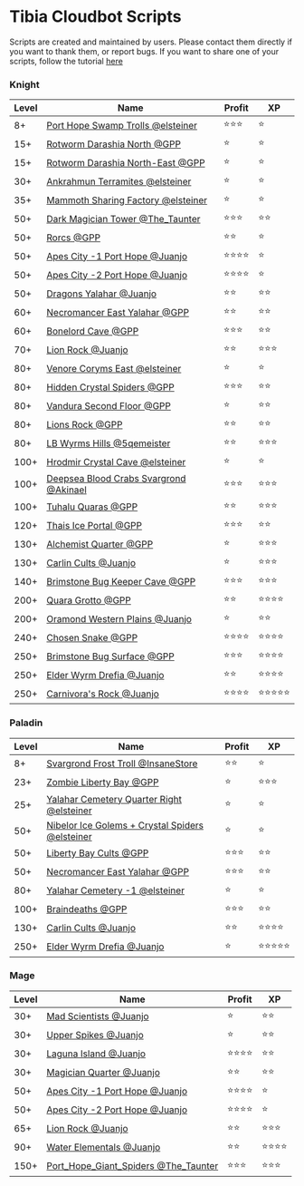 # Tibia Cloudbot Scripts

Scripts are created and maintained by users. Please contact them directly if you want to thank them, or report bugs.
If you want to share one of your scripts, follow the tutorial [here](https://drive.google.com/open?id=1dkmZxfg-7W_dCIfvhEVx_WlGBEEA4cmZ)
### Knight
| Level | Name      | Profit        | XP   |
| ----- | --------- | ------------- | ---- |
|8+ | [Port Hope Swamp Trolls @elsteiner](elsteiner/PortHope_SwampTrolls/setup.json) | :star::star::star: | :star:|
|15+ | [Rotworm Darashia North @GPP](GPP/rotworm_darashia_north/setup.json) | :star: | :star:|
|15+ | [Rotworm Darashia North-East @GPP](GPP/rotworm_darashia_north_east/setup.json) | :star: | :star:|
|30+ | [Ankrahmun Terramites @elsteiner](elsteiner/Ankrahmun_Terramites/setup_ek.json) | :star: | :star:|
|35+ | [Mammoth Sharing Factory @elsteiner](elsteiner/Svargrond_MammothSharingFactory/setup_ek.json) | :star: | :star:|
|50+ | [Dark Magician Tower @The_Taunter](The_Taunter/Dark_Magician_Tower/setup_ek.json) | :star::star::star: | :star::star:|
|50+ | [Rorcs @GPP](GPP/rorc/setup.json) | :star::star: | :star:|
|50+ | [Apes City -1 Port Hope @Juanjo](Juanjo/apes_city_-1/setup_ek.json) | :star::star::star::star: | :star:|
|50+ | [Apes City -2 Port Hope @Juanjo](Juanjo/apes_city_-2/setup_ek.json) | :star::star::star::star: | :star:|
|50+ | [Dragons Yalahar @Juanjo](Juanjo/dragons_yalahar/setup_ek.json) | :star::star: | :star::star:|
|60+ | [Necromancer East Yalahar @GPP](GPP/necromancer_east_yalahar/setup.json) | :star::star: | :star::star:|
|60+ | [Bonelord Cave @GPP](GPP/bonelord_cave/setup.json) | :star::star::star: | :star::star:|
|70+ | [Lion Rock @Juanjo](Juanjo/lion_rock/setup_ek70.json) | :star::star: | :star::star::star:|
|80+ | [Venore Coryms East @elsteiner](elsteiner/Venore_CorymsEast/setup_ek.json) | :star: | :star:|
|80+ | [Hidden Crystal Spiders @GPP](GPP/crystal_spider_hidden/setup.json) | :star::star::star: | :star::star:|
|80+ | [Vandura Second Floor @GPP](GPP/vandura_2nd/setup.json) | :star: | :star::star:|
|80+ | [Lions Rock @GPP](GPP/lion_rock/setup.json) | :star::star: | :star::star:|
|80+ | [LB Wyrms Hills @5qemeister](5qemeister/wyrm_hills_lb/setup_ek.json) | :star::star: | :star::star::star:|
|100+ | [Hrodmir Crystal Cave @elsteiner](elsteiner/Svargrond_HrodmirCrystalCave/setup.json) | :star: | :star:|
|100+ | [Deepsea Blood Crabs Svargrond @Akinael](Akinael/Deepsea_blood_crabs/setup_ek.json) | :star::star::star: | :star::star::star:|
|100+ | [Tuhalu Quaras @GPP](GPP/tuhalu_quaras/setup.json) | :star::star: | :star::star::star:|
|120+ | [Thais Ice Portal @GPP](GPP/thais_ice_portal/setup.json) | :star::star::star: | :star::star:|
|130+ | [Alchemist Quarter @GPP](GPP/alchemist_quarter/setup.json) | :star: | :star::star::star:|
|130+ | [Carlin Cults @Juanjo](Juanjo/carlin_cults/setup_ek.json) | :star: | :star::star::star:|
|140+ | [Brimstone Bug Keeper Cave @GPP](GPP/brimstonebug_keepercave/setup.json) | :star::star::star: | :star::star::star:|
|200+ | [Quara Grotto @GPP](GPP/quara_grotto/setup.json) | :star::star: | :star::star::star::star:|
|200+ | [Oramond Western Plains @Juanjo](Juanjo/oramond_rot_votes/setup_ek.json) | :star: | :star::star:|
|240+ | [Chosen Snake @GPP](GPP/chosen_snake/setup.json) | :star::star::star::star: | :star::star::star::star:|
|250+ | [Brimstone Bug Surface @GPP](GPP/brimstonebug_surface/setup.json) | :star::star::star: | :star::star::star::star:|
|250+ | [Elder Wyrm Drefia @Juanjo](Juanjo/elder_wyrms/setup_ek.json) | :star::star: | :star::star::star::star:|
|250+ | [Carnivora's Rock @Juanjo](Juanjo/carnivoras_rock/setup_ek.json) | :star::star::star::star: | :star::star::star::star::star:|

### Paladin
| Level | Name      | Profit        | XP   |
| ----- | --------- | ------------- | ---- |
|8+ | [Svargrond Frost Troll @InsaneStore](InsaneStore/SvargrondFrostTroll/IS_Svargrond_Frost_Troll_RP_v1.0.json) | :star::star: | :star:|
|23+ | [Zombie Liberty Bay @GPP](GPP/zombie_lb/setup.json) | :star: | :star::star::star:|
|25+ | [Yalahar Cemetery Quarter Right @elsteiner](elsteiner/Yalahar_CemeteryQuarterRight/setup.json) | :star: | :star:|
|50+ | [Nibelor Ice Golems + Crystal Spiders @elsteiner](elsteiner/Svargrond_Nibeolor_IceGolems_CrystalSpiders/setup_rp.json) | :star: | :star:|
|50+ | [Liberty Bay Cults @GPP](GPP/liberty_bay_cults/setup.json) | :star::star::star: | :star::star:|
|50+ | [Necromancer East Yalahar @GPP](GPP/necromancer_east_yalahar/setuprp.json) | :star::star::star: | :star::star:|
|80+ | [Yalahar Cemetery -1 @elsteiner](elsteiner/Yalahar_Cemetery-1/setup_rp.json) | :star: | :star:|
|100+ | [Braindeaths @GPP](GPP/braindeaths/setuprp.json) | :star::star::star: | :star::star:|
|130+ | [Carlin Cults @Juanjo](Juanjo/carlin_cults/setup_rp.json) | :star::star: | :star::star::star::star:|
|250+ | [Elder Wyrm Drefia @Juanjo](Juanjo/elder_wyrms/setup_rp.json) | :star: | :star::star::star::star::star:|

### Mage
| Level | Name      | Profit        | XP   |
| ----- | --------- | ------------- | ---- |
|30+ | [Mad Scientists @Juanjo](Juanjo/mad_scientist/setup_mage.json) | :star: | :star::star:|
|30+ | [Upper Spikes @Juanjo](Juanjo/upper_spikes/setup_mage.json) | :star: | :star::star:|
|30+ | [Laguna Island @Juanjo](Juanjo/laguna_island/setup_mage_low.json) | :star::star::star::star: | :star::star:|
|30+ | [Magician Quarter @Juanjo](Juanjo/magician_quarter/setup_mage.json) | :star::star: | :star::star:|
|50+ | [Apes City -1 Port Hope @Juanjo](Juanjo/apes_city_-1/setup_mage.json) | :star::star::star::star: | :star:|
|50+ | [Apes City -2 Port Hope @Juanjo](Juanjo/apes_city_-2/setup_mage.json) | :star::star::star::star: | :star:|
|65+ | [Lion Rock @Juanjo](Juanjo/lion_rock/setup_mage.json) | :star::star: | :star::star::star:|
|90+ | [Water Elementals @Juanjo](Juanjo/water_elementals/setup_mage.json) | :star::star: | :star::star::star::star:|
|150+ | [Port_Hope_Giant_Spiders @The_Taunter](The_Taunter/Port_Hope_Giant_Spiders/setup_mage.json) | :star::star::star: | :star::star::star:|

